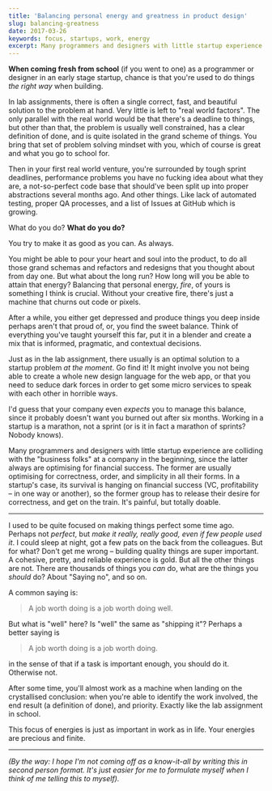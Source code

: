 ```yaml
---
title: 'Balancing personal energy and greatness in product design'
slug: balancing-greatness
date: 2017-03-26
keywords: focus, startups, work, energy
excerpt: Many programmers and designers with little startup experience are colliding with the "business folks" at a company in the beginning, since the latter always are optimising for financial success. The former are usually optimising for correctness, order, and simplicity in all their forms. In a startup's case, its survival is hanging on financial success (VC, profitability – in one way or another), so the former group has to release their desire for correctness, and get on the train. It's painful, but totally doable.
---
```


**When coming fresh from school** (if you went to one) as a programmer or designer in an early stage startup, chance is that you're used to do things *the right way* when building.

In lab assignments, there is often a single correct, fast, and beautiful solution to the problem at hand. Very little is left to "real world factors". The only parallel with the real world would be that there's a deadline to things, but other than that, the problem is usually well constrained, has a clear definition of done, and is quite isolated in the grand scheme of things. You bring that set of problem solving mindset with you, which of course is great and what you go to school for.

Then in your first real world venture, you're surrounded by tough sprint deadlines, performance problems you have no fucking idea about what they are, a not-so-perfect code base that should've been split up into proper abstractions several months ago. And other things. Like lack of automated testing, proper QA processes, and a list of Issues at GitHub which is growing.

What do you do? **What do you do?**

You try to make it as good as you can. As always.

You might be able to pour your heart and soul into the product, to do all those grand schemas and refactors and redesigns that you thought about from day one. But what about the long run? How long will you be able to attain that energy? Balancing that personal energy, *fire*, of yours is something I think is crucial. Without your creative fire, there's just a machine that churns out code or pixels.

After a while, you either get depressed and produce things you deep inside perhaps aren't that proud of, or, you find the sweet balance. Think of everything you've taught yourself this far, put it in a blender and create a mix that is informed, pragmatic, and contextual decisions.

Just as in the lab assignment, there usually is an optimal solution to a startup problem *at the moment*. Go find it! It might involve you not being able to create a whole new design language for the web app, or that you need to seduce dark forces in order to get some micro services to speak with each other in horrible ways.

I'd guess that your company even *expects* you to manage this balance, since it probably doesn't want you burned out after six months. Working in a startup is a marathon, not a sprint (or is it in fact a marathon of sprints? Nobody knows).

Many programmers and designers with little startup experience are colliding with the "business folks" at a company in the beginning, since the latter always are optimising for financial success. The former are usually optimising for correctness, order, and simplicity in all their forms. In a startup's case, its survival is hanging on financial success (VC, profitability – in one way or another), so the former group has to release their desire for correctness, and get on the train. It's painful, but totally doable.

---

I used to be quite focused on making things perfect some time ago. Perhaps not *perfect*, but *make it really, really good, even if few people used it*. I could sleep at night, got a few pats on the back from the colleagues. But for what? Don't get me wrong – building quality things are super important. A cohesive, pretty, and reliable experience is gold. But all the other things are not. There are thousands of things you *can* do, what are the things you *should* do? About "Saying no", and so on.

A common saying is:

> A job worth doing is a job worth doing well.

But what is "well" here? Is "well" the same as "shipping it"? Perhaps a better saying is

> A job worth doing is a job worth doing.

in the sense of that if a task is important enough, you should do it. Otherwise not.

After some time, you'll almost work as a machine when landing on the crystallised conclusion: when you're able to identify the work involved, the end result (a definition of done), and priority. Exactly like the lab assignment in school.

This focus of energies is just as important in work as in life. Your energies are precious and finite.

---

*(By the way: I hope I'm not coming off as a know-it-all by writing this in second person format. It's just easier for me to formulate myself when I think of me telling this to myself).*
